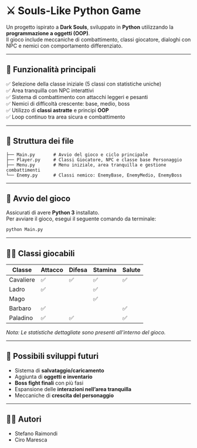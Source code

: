 # ⚔️ Souls-Like Python Game

Un progetto ispirato a **Dark Souls**, sviluppato in **Python** utilizzando la **programmazione a oggetti (OOP)**.  
Il gioco include meccaniche di combattimento, classi giocatore, dialoghi con NPC e nemici con comportamento differenziato.

---

## 🧠 Funzionalità principali

✅ Selezione della classe iniziale (5 classi con statistiche uniche)  
✅ Area tranquilla con NPC interattivi  
✅ Sistema di combattimento con attacchi leggeri e pesanti  
✅ Nemici di difficoltà crescente: base, medio, boss  
✅ Utilizzo di **classi astratte** e principi **OOP**  
✅ Loop continuo tra area sicura e combattimento

---

## 📂 Struttura dei file

```
├── Main.py       # Avvio del gioco e ciclo principale
├── Player.py     # Classi Giocatore, NPC e classe base Personaggio
├── Menu.py       # Menu iniziale, area tranquilla e gestione combattimenti
└── Enemy.py      # Classi nemico: EnemyBase, EnemyMedio, EnemyBoss
```

---

## 🚀 Avvio del gioco

Assicurati di avere **Python 3** installato.  
Per avviare il gioco, esegui il seguente comando da terminale:

```bash
python Main.py
```

---

## 🧙‍♂️ Classi giocabili

| Classe    | Attacco | Difesa | Stamina | Salute |
|-----------|---------|--------|---------|--------|
| Cavaliere |   ✅    |   ✅   |    ✅   |   ✅   |
| Ladro     |   ✅    |        |    ✅   |        |
| Mago      |        |        |    ✅   |        |
| Barbaro   |   ✅    |        |         |   ✅   |
| Paladino  |   ✅    |   ✅   |         |   ✅   |

*Nota: Le statistiche dettagliate sono presenti all’interno del gioco.*

---

## 🔮 Possibili sviluppi futuri

- Sistema di **salvataggio/caricamento**  
- Aggiunta di **oggetti e inventario**  
- **Boss fight finali** con più fasi  
- Espansione delle **interazioni nell’area tranquilla**  
- Meccaniche di **crescita del personaggio**

---

## 👨‍💻 Autori

- Stefano Raimondi  
- Ciro Maresca

